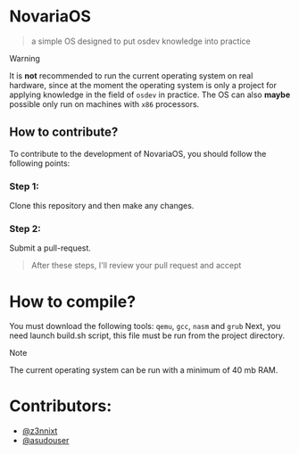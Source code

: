 # NovariaOS
> a simple OS designed to put osdev knowledge into practice

> [!WARNING]
> It is **not** recommended to run the current operating system on real hardware, since at the moment the operating system is only a project for applying knowledge in the field of ``osdev`` in practice. The OS can also **maybe** possible only run on machines with ``x86`` processors.

## How to contribute?
To contribute to the development of NovariaOS, you should follow the following points:
### Step 1:
Clone this repository and then make any changes.
### Step 2:
Submit a pull-request.
> After these steps, I'll review your pull request and accept

# How to compile?
You must download the following tools: ``qemu``, ``gcc``, ``nasm`` and ``grub``
Next, you need launch build.sh script, this file must be run from the project directory.

> [!NOTE]
> The current operating system can be run with a minimum of 40 mb RAM.

# Contributors:
- [@z3nnixt](https://github.com/setscript)
- [@asudouser](https://github.com/asudouser)